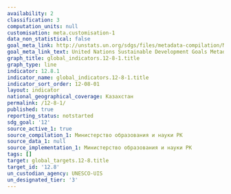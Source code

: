 ```yaml
---
availability: 2
classification: 3
computation_units: null
customisation: meta.customisation-1
data_non_statistical: false
goal_meta_link: http://unstats.un.org/sdgs/files/metadata-compilation/Metadata-Goal-12.pdf
goal_meta_link_text: United Nations Sustainable Development Goals Metadata (pdf 782kB)
graph_title: global_indicators.12-8-1.title
graph_type: line
indicator: 12.8.1
indicator_name: global_indicators.12-8-1.title
indicator_sort_order: 12-08-01
layout: indicator
national_geographical_coverage: Казахстан
permalink: /12-8-1/
published: true
reporting_status: notstarted
sdg_goal: '12'
source_active_1: true
source_compilation_1: Министерство образования и науки РК
source_data_1: null
source_implementation_1: Министерство образования и науки РК
tags: []
target: global_targets.12-8.title
target_id: '12.8'
un_custodian_agency: UNESCO-UIS
un_designated_tier: '3'
---
```

